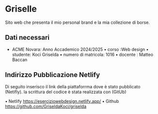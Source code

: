 # Griselle
Sito web che presenta il mio personal brand e la mia collezione di borse.

## Dati necessari
-  ACME Novara: Anno Accademico 2024/2025
•⁠  ⁠corso :Web design
•⁠  ⁠studente: Koci Griselda
•⁠  ⁠numero di matricola: 1016
•⁠  ⁠docente : Matteo Baccan

## Indirizzo Pubblicazione Netlify
Di seguito inserisco il link della piattaforrma dove è stato pubblicato (Netifly). la scrittura del codice è stata realizzata con (GitUb) 

•⁠  ⁠Netlify https://eserciziowebdesign.netlify.app/
•⁠  ⁠Github  https://github.com/GriseldaKoci/griselda
